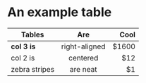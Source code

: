 # An example table

 Tables        | Are           | Cool  
 ------------- |:-------------:| -----:
 **col 3 is**  | right-aligned | $1600 
 col 2 is      | centered      |   $12 
 zebra stripes | are neat      |    $1 